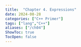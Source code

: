 ```yaml
---
title:  "Chapter 4. Expressions"
date: 2024-08-28
categories: ["C++ Primer"]
tags: ["lang","C++"]
aliases: ["/ch04"]
ShowToc: true
TocOpen: false
---
```

